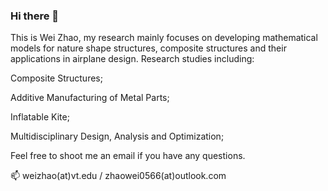 ### Hi there 👋
This is Wei Zhao, my research mainly focuses on developing mathematical models for nature shape structures, composite structures and their applications in airplane design. Research studies including:
   
   Composite Structures;
   
   Additive Manufacturing of Metal Parts;
   
   Inflatable Kite;
   
   Multidisciplinary Design, Analysis and Optimization;


Feel free to shoot me an email if you have any questions.

📫 weizhao(at)vt.edu / zhaowei0566(at)outlook.com

<!--
**zhaowei0566/zhaowei0566** is a ✨ _special_ ✨ repository because its `README.md` (this file) appears on your GitHub profile.

Here are some ideas to get you started:

- 🔭 I’m currently working on ...
- 🌱 I’m currently learning ...
- 👯 I’m looking to collaborate on ...
- 🤔 I’m looking for help with ...
- 💬 Ask me about ...
- 📫 How to reach me: weizhao@vt.edu
- 😄 Pronouns: ...
- ⚡ Fun fact: ...
-->
